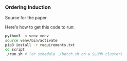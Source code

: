 ### Ordering Induction

Source for the paper.

Here's how to get this code to run:

```bash
python3 -m venv venv
source venv/bin/activate
pip3 install -r requirements.txt
cd script
./run.sh # (or schedule ./batch.sh on a SLURM cluster)
```